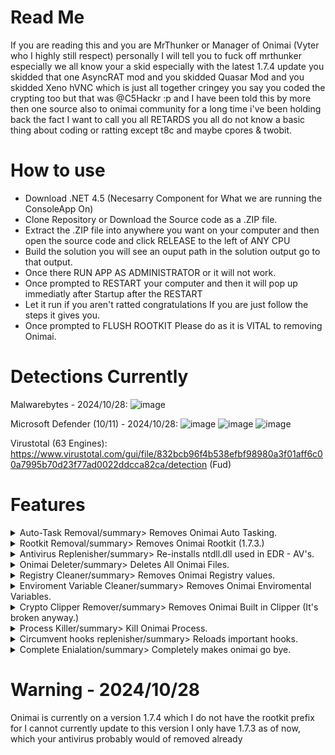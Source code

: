 # Read Me

If you are reading this and you are MrThunker or Manager of Onimai (Vyter who I highly still respect) personally I will tell you to fuck off mrthunker especially we all know your a skid especially with the latest 1.7.4 update you skidded that one AsyncRAT mod and you skidded Quasar Mod and you skidded Xeno hVNC which is just all together cringey you say you coded the crypting too but that was @C5Hackr :p and I have been told this by more then one source also to onimai community for a long time i've been holding back the fact I want to call you all RETARDS you all do not know a basic thing about coding or ratting except t8c and maybe cpores & twobit.

# How to use

- Download .NET 4.5 (Necesarry Component for What we are running the ConsoleApp On)
- Clone Repository or Download the Source code as a .ZIP file.
- Extract the .ZIP file into anywhere you want on your computer and then open the source code and click RELEASE to the left of ANY CPU
- Build the solution you will see an ouput path in the solution output go to that output.
- Once there RUN APP AS ADMINISTRATOR or it will not work.
- Once prompted to RESTART your computer and then it will pop up immediatly after Startup after the RESTART
- Let it run if you aren't ratted congratulations If you are just follow the steps it gives you.
- Once prompted to FLUSH ROOTKIT Please do as it is VITAL to removing Onimai.

# Detections Currently

Malwarebytes - 2024/10/28:
![image](https://github.com/user-attachments/assets/e3f4a638-5dc2-458a-aa02-4225725c9520)

Microsoft Defender (10/11) - 2024/10/28:
![image](https://github.com/user-attachments/assets/cb671b05-ae81-4350-87d0-0b0338f162a5)
![image](https://github.com/user-attachments/assets/b317b547-53fb-4360-a955-7d988d5d0874)
![image](https://github.com/user-attachments/assets/1fb4f10d-6419-45a2-986b-00299d2f9e71)

Virustotal (63 Engines):
https://www.virustotal.com/gui/file/832bcb96f4b538efbf98980a3f01aff6c00a7995b70d23f77ad0022ddcca82ca/detection (Fud)

# Features

<details>
  <summary>Auto-Task Removal/summary>
  Removes Onimai Auto Tasking.
</details>
<details>
  <summary>Rootkit Removal/summary>
  Removes Onimai Rootkit (1.7.3.)
</details>
<details>
  <summary>Antivirus Replenisher/summary>
  Re-installs ntdll.dll used in EDR - AV's.
</details>
<details>
  <summary>Onimai Deleter/summary>
  Deletes All Onimai Files.
</details>
<details>
  <summary>Registry Cleaner/summary>
  Removes Onimai Registry values.
</details>
<details>
  <summary>Enviroment Variable Cleaner/summary>
  Removes Onimai Enviromental Variables.
</details>
<details>
  <summary>Crypto Clipper Remover/summary>
  Removes Onimai Built in Clipper (It's broken anyway.)
</details>
<details>
  <summary>Process Killer/summary>
  Kill Onimai Process.
</details>
<details>
  <summary>Circumvent hooks replenisher/summary>
  Reloads important hooks.
</details>
<details>
  <summary>Complete Enialation/summary>
  Completely makes onimai go bye.
</details>

# Warning - 2024/10/28
Onimai is currently on a version 1.7.4 which I do not have the rootkit prefix for I cannot currently update to this version I only have 1.7.3 as of now, which your antivirus probably would of removed already
